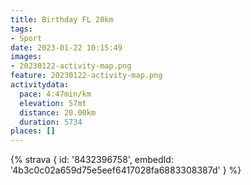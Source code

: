 ```yaml
---
title: Birthday FL 20km
tags:
- Sport
date: 2023-01-22 10:15:49
images:
- 20230122-activity-map.png
feature: 20230122-activity-map.png
activitydata:
  pace: 4:47min/km
  elevation: 57mt
  distance: 20.00km
  duration: 5734
places: []
---
```


<!--more--> 

 [//]: # ({% figure { src: '20230122-activity-map.png', title: 'map' } %})


{% strava { id: '8432396758', embedId: '4b3c0c02a659d75e5eef6417028fa6883308387d' } %}